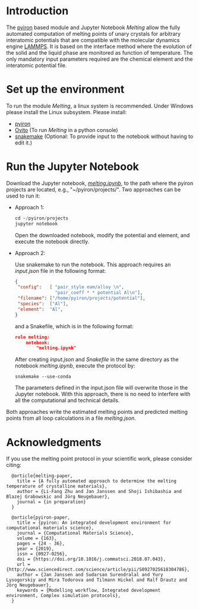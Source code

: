 # Introduction
The [pyiron](http://pyiron.org) based module and Jupyter Notebook *Melting* allow the fully 
automated computation of melting points
of unary crystals for arbitrary interatomic potentials that are compatible with the molecular dynamics engine 
[LAMMPS](https://lammps.sandia.gov). It is based on the interface method where the evolution of the solid and 
the liquid phase are monitored as function of temperature. The only mandatory input parameters required 
are the chemical element and the interatomic potential file. 

# Set up the environment
To run the module *Melting*, a linux system is recommended. Under Windows please install the Linux subsystem. 
Please install:

- [pyiron](https://pyiron.github.io/source/installation.html)
- [Ovito](https://anaconda.org/conda-forge/ovito) (To run *Melting* in a python console)
- [snakemake](https://snakemake.readthedocs.io/en/stable/getting_started/installation.html) (Optional: To 
provide input to the notebook without having to edit it.)

   
# Run the Jupyter Notebook
Download the Jupyter notebook, [*melting.ipynb*](https://github.com/lfzhu-phys/Melting/blob/master/melting.ipynb), 
to the path where the pyiron projects are located, 
e.g., "~/pyiron/projects/". Two approaches can be used to run it:

- Approach 1:
    ```python
    cd ~/pyiron/projects
    jupyter notebook
    ```

    Open the downloaded notebook, modify the potential and element, and execute the notebook directly.

- Approach 2:

    Use snakemake to run the notebook. This approach requires an *input.json* file in the following format:

    ```json
    {
     "config":   [ "pair_style eam/alloy \n",
                   "pair_coeff * * potential Al\n"],
     "filename": ["/home/pyiron/projects/potential"],
     "species":  ["Al"],
     "element":  "Al",
    }
    ```
    and a Snakefile, which is in the following format:
    ```json
    rule melting:
        notebook:
            "melting.ipynb"
    ```
    After creating *input.json* and *Snakefile* in the same directory as the notebook *melting.ipynb*, 
    execute the protocol by:
    ```
    snakemake --use-conda 
    ```
    The parameters defined in the input.json file will overwrite those in the Jupyter notebook. With this approach, there is no need to interfere with all the computational and technical details. 
    
Both approaches write the estimated melting points and predicted melting points from all loop calculations 
in a file *melting.json*.

# Acknowledgments
If you use the melting point protocol in your scientific work, please consider citing:
```
  @article{melting-paper,
    title = {A fully automated approach to determine the melting temperature of crystalline materials},
    author = {Li-Fang Zhu and Jan Janssen and Shoji Ishibashia and Blazej Grabowskic and Jörg Neugebauer},
    journal = {in preparation}
  }

  @article{pyiron-paper,
    title = {pyiron: An integrated development environment for computational materials science},
    journal = {Computational Materials Science},
    volume = {163},
    pages = {24 - 36},
    year = {2019},
    issn = {0927-0256},
    doi = {https://doi.org/10.1016/j.commatsci.2018.07.043},
    url = {http://www.sciencedirect.com/science/article/pii/S0927025618304786},
    author = {Jan Janssen and Sudarsan Surendralal and Yury Lysogorskiy and Mira Todorova and Tilmann Hickel and Ralf Drautz and Jörg Neugebauer},
    keywords = {Modelling workflow, Integrated development environment, Complex simulation protocols},
  }
```
